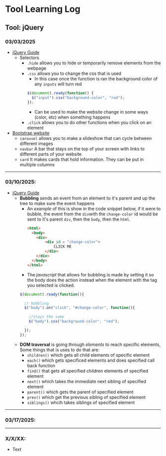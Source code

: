 # Tool Learning Log

## Tool: **jQuery**

### 03/03/2025

* [jQuery Guide](https://www.youtube.com/watch?v=Q7Nwq7319X4)
  * Selectors
    * `.hide` allows you to hide or temporarily remove elements from the webpage
    * `.css` allows you to change the css that is used
      * In this case once the function is ran the background color of any `inputs` will turn red
      ``` js
      $(document).ready(function() {
        $("input").css("background-color", "red");
      });
      ```
      * Can be used to make the website change in some ways (color, etc) when something happens
    * `.click` allows you to do other functions when you click on an element
* [Bootstrap website](https://getbootstrap.com/docs/5.3/components/carousel/)
  * `carousel` allows you to make a slideshow that can cycle between different images
  * `navbar` A bar that stays on the top of your screen with links to different parts of your website
  * `card` It makes cards that hold information. They can be put in multiple columns

---

### 03/10/2025:

* [jQuery Guide](https://www.youtube.com/watch?v=Q7Nwq7319X4)
  * **Bubbling** sends an event from an element to it's parent and up the tree to make sure the event happens
    * An _example_ of this is show in the code snippet below, if it were to bubble, the event from the `div`with the `change-color` id would be sent to it's parent `div`, then the `body`, then the `html`.
      ```html
      <html>
        <body>
          <div>
              <div id = "change-color">
                  CLICK ME
              </div>
          </div>
        </body>
      </html>
      ```
     * The _javascript_ that allows for bubbling is made by setting it so the body does the action instead when the element with the tag you selected is clicked.
      ```js
      $(document).ready(function(){

        // bubbling
        $("body").on("click", "#change-color", function(){

          //stays the same
          $("body").css("background-color", "red");

        });
      });
      ```
  * **DOM traversal** is going through _elements_ to reach specific elements, Some things that is uses to do that are:
    * `children()` which gets all child elements of specific element
    * `each()` which gets specificed elements and does specified call back function
    * `find()` that gets all specified children elements of specified element
    * `next()` which takes the immediate next sibling of specified element
    * `parent()` which gets the parent of specified element
    * `prev()` which get the previous sibling of specified element
    * `siblings()` whcih takes siblings of specified element

---

### 03/17/2025:




---

### X/X/XX:
* Text


<!--
* Links you used today (websites, videos, etc)
* Things you tried, progress you made, etc
* Challenges, a-ha moments, etc
* Questions you still have
* What you're going to try next
-->
